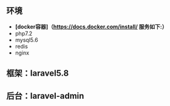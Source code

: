 ## 环境
- **[docker容器]（https://docs.docker.com/install/ 服务如下:）**
- php7.2
- mysql5.6
- redis
- nginx
## 框架：laravel5.8
## 后台：laravel-admin